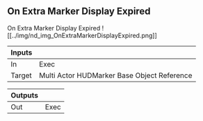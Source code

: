 ## On Extra Marker Display Expired
On Extra Marker Display Expired
![[../img/nd_img_OnExtraMarkerDisplayExpired.png]]

|Inputs||
|--|--|
| In | Exec |
| Target | Multi Actor HUDMarker Base Object Reference |

|Outputs||
|--|--|
| Out | Exec |
